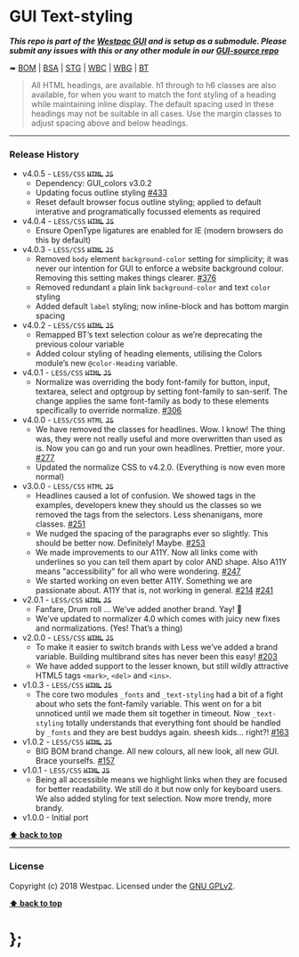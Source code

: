 GUI Text-styling
================

***This repo is part of the [Westpac GUI](http://gel.westpacgroup.com.au/GUI/) and is setup as a submodule. Please submit any issues with this or any other module in our [GUI-source repo](https://github.com/WestpacCXTeam/GUI-source/issues)***

➠
[BOM](http://westpaccxteam.github.io/GUI_text-styling/tests/BOM/) |
[BSA](http://westpaccxteam.github.io/GUI_text-styling/tests/BSA/) |
[STG](http://westpaccxteam.github.io/GUI_text-styling/tests/STG/) |
[WBC](http://westpaccxteam.github.io/GUI_text-styling/tests/WBC/) |
[WBG](http://westpaccxteam.github.io/GUI_text-styling/tests/WBG/) |
[BT](http://westpaccxteam.github.io/GUI_text-styling/tests/BT/)

> All HTML headings, are available. h1 through to h6 classes are also available, for when you want to match the font styling of a heading while maintaining inline display. The default spacing used in these headings may not be suitable in all cases. Use the margin classes to adjust spacing above and below headings.

----------------------------------------------------------------------------------------------------------------------------------------------------------------


### Release History

* v4.0.5 - `LESS/CSS` ~~`HTML`~~ ~~`JS`~~
	* Dependency: GUI_colors v3.0.2
	* Updating focus outline styling
		[#433](https://github.com/WestpacCXTeam/GUI-source/issues/433)
	* Reset default browser focus outline styling; applied to default interative and programatically focussed elements as required
* v4.0.4 - `LESS/CSS` ~~`HTML`~~ ~~`JS`~~
	* Ensure OpenType ligatures are enabled for IE (modern browsers do this by default)
* v4.0.3 - `LESS/CSS` ~~`HTML`~~ ~~`JS`~~
	* Removed `body` element `background-color` setting for simplicity; it was never our intention for GUI to enforce a website background colour. Removing this setting makes things clearer.
		[#376](https://github.com/WestpacCXTeam/GUI-source/issues/376)
	* Removed redundant `a` plain link `background-color` and text `color` styling
	* Added default `label` styling; now inline-block and has bottom margin spacing
* v4.0.2 - `LESS/CSS` ~~`HTML`~~ ~~`JS`~~
	* Remapped BT’s text selection colour as we’re deprecating the previous colour variable
	* Added colour styling of heading elements, utilising the Colors module’s new `@color-Heading` variable.
* v4.0.1 - `LESS/CSS` ~~`HTML`~~ ~~`JS`~~
	* Normalize was overriding the body font-family for button, input, textarea, select and optgroup by setting font-family to san-serif. The change applies the same font-family as body to these elements specifically to override normalize.
		[#306](https://github.com/WestpacCXTeam/GUI-source/issues/306)
* v4.0.0 - `LESS/CSS` `HTML` ~~`JS`~~
	* We have removed the classes for headlines. Wow. I know! The thing was, they were not really useful and more overwritten than used as is. Now you can go and run your own headlines. Prettier, more your.
		[#277](https://github.com/WestpacCXTeam/GUI-source/issues/277)
	* Updated the normalize CSS to v4.2.0. (Everything is now even more normal)
* v3.0.0 - `LESS/CSS` `HTML` ~~`JS`~~
	* Headlines caused a lot of confusion. We showed tags in the examples, developers knew they should us the classes so we removed the tags from the selectors. Less shenanigans, more classes.
		[#251](https://github.com/WestpacCXTeam/GUI-source/issues/251)
	* We nudged the spacing of the paragraphs ever so slightly. This should be better now. Definitely! Maybe.
		[#253](https://github.com/WestpacCXTeam/GUI-source/issues/253)
	* We made improvements to our A11Y. Now all links come with underlines so you can tell them apart by color AND shape. Also A11Y means "accessibility" for all who were wondering.
		[#247](https://github.com/WestpacCXTeam/GUI-source/issues/247)
	* We started working on even better A11Y. Something we are passionate about. A11Y that is, not working in general.
		[#214](https://github.com/WestpacCXTeam/GUI-source/issues/214)
		[#241](https://github.com/WestpacCXTeam/GUI-source/issues/241)
* v2.0.1 - `LESS/CSS` ~~`HTML`~~ ~~`JS`~~
	* Fanfare, Drum roll … We’ve added another brand. Yay! :clap:
	* We’ve updated to normalizer 4.0 which comes with juicy new fixes and normalizations. (Yes! That’s a thing)
* v2.0.0 - `LESS/CSS` ~~`HTML`~~ ~~`JS`~~
	* To make it easier to switch brands with Less we’ve added a brand variable. Building multibrand sites has never been this easy!
		[#203](https://github.com/WestpacCXTeam/GUI-source/issues/203)
	* We have added support to the lesser known, but still wildly attractive HTML5 tags `<mark>`, `<del>` and `<ins>`.
* v1.0.3 - `LESS/CSS` ~~`HTML`~~ ~~`JS`~~
	* The core two modules `_fonts` and `_text-styling` had a bit of a fight about who sets the font-family variable. This went on for a bit unnoticed until we made them sit together in timeout. Now `_text-styling` totally understands that everything font should be handled by `_fonts` and they are best buddys again. sheesh kids... right?!
		[#163](https://github.com/WestpacCXTeam/GUI-source/issues/163)
* v1.0.2 - `LESS/CSS` ~~`HTML`~~ ~~`JS`~~
	* BIG BOM brand change. All new colours, all new look, all new GUI. Brace yourselfs.
		[#157](https://github.com/WestpacCXTeam/GUI-source/issues/157)
* v1.0.1 - `LESS/CSS` ~~`HTML`~~ ~~`JS`~~
	* Being all accessible means we highlight links when they are focused for better readability. We still do it but now only for keyboard users. We also added styling for text selection. Now more trendy, more brandy.
* v1.0.0 - Initial port

**[⬆ back to top](#content)**


----------------------------------------------------------------------------------------------------------------------------------------------------------------


### License

Copyright (c) 2018 Westpac. Licensed under the [GNU GPLv2](https://raw.githubusercontent.com/WestpacCXTeam/GUI_text-styling/master/LICENSE).

**[⬆ back to top](#content)**

# };